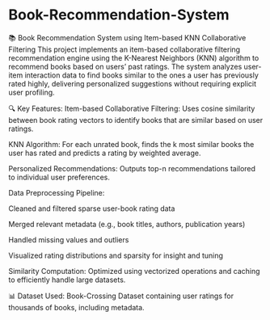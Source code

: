 # Book-Recommendation-System
📚 Book Recommendation System using Item-based KNN Collaborative Filtering
This project implements an item-based collaborative filtering recommendation engine using the K-Nearest Neighbors (KNN) algorithm to recommend books based on users’ past ratings. The system analyzes user-item interaction data to find books similar to the ones a user has previously rated highly, delivering personalized suggestions without requiring explicit user profiling.

🔍 Key Features:
Item-based Collaborative Filtering: Uses cosine similarity between book rating vectors to identify books that are similar based on user ratings.

KNN Algorithm: For each unrated book, finds the k most similar books the user has rated and predicts a rating by weighted average.

Personalized Recommendations: Outputs top-n recommendations tailored to individual user preferences.

Data Preprocessing Pipeline:

Cleaned and filtered sparse user-book rating data

Merged relevant metadata (e.g., book titles, authors, publication years)

Handled missing values and outliers

Visualized rating distributions and sparsity for insight and tuning

Similarity Computation: Optimized using vectorized operations and caching to efficiently handle large datasets.

📊 Dataset Used:
Book-Crossing Dataset containing user ratings for thousands of books, including metadata.
